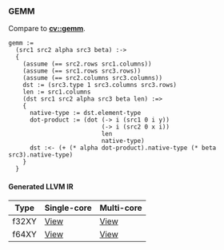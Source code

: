 ### GEMM
Compare to **[cv::gemm](http://docs.opencv.org/modules/core/doc/operations_on_arrays.html#gemm)**.

    gemm :=
      (src1 src2 alpha src3 beta) :->
      {
        (assume (== src2.rows src1.columns))
        (assume (== src1.rows src3.rows))
        (assume (== src2.columns src3.columns))
        dst := (src3.type 1 src3.columns src3.rows)
        len := src1.columns
        (dst src1 src2 alpha src3 beta len) :=>
        {
          native-type := dst.element-type
          dot-product := (dot (-> i (src1 0 i y))
                              (-> i (src2 0 x i))
                              len
                              native-type)
          dst :<- (+ (* alpha dot-product).native-type (* beta src3).native-type)
        }
      }

#### Generated LLVM IR
| Type   | Single-core | Multi-core |
|--------|-------------|------------|
| f32XY  | [View](https://raw.githubusercontent.com/biometrics/likely/gh-pages/ir/benchmarks/gemm_f32XY__f32XY_f32XY_f64_f32XY_f64_.ll) | [View](https://raw.githubusercontent.com/biometrics/likely/gh-pages/ir/benchmarks/gemm_f32XY__f32XY_f32XY_f64_f32XY_f64__m.ll) |
| f64XY  | [View](https://raw.githubusercontent.com/biometrics/likely/gh-pages/ir/benchmarks/gemm_f64XY__f64XY_f64XY_f64_f64XY_f64_.ll) | [View](https://raw.githubusercontent.com/biometrics/likely/gh-pages/ir/benchmarks/gemm_f64XY__f64XY_f64XY_f64_f64XY_f64__m.ll) |
